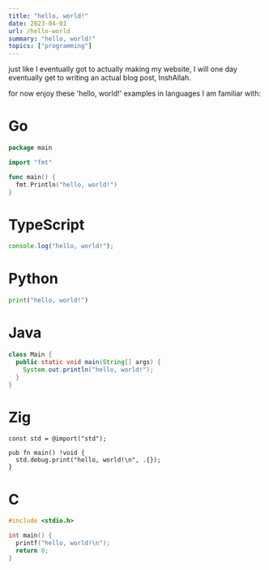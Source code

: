 ```yaml
---
title: "hello, world!"
date: 2023-04-01
url: /hello-world
summary: "hello, world!"
topics: ["programming"]
---
```


just like I eventually got to actually making my website,
I will one day eventually get to writing an actual blog post, InshAllah.

for now enjoy these 'hello, world!' examples in languages I am familiar with:

# Go

```go
package main

import "fmt"

func main() {
  fmt.Println("hello, world!")
}
```

# TypeScript

```js
console.log("hello, world!");
```

# Python

```py
print("hello, world!")
```

# Java

```java
class Main {
  public static void main(String[] args) {
    System.out.println("hello, world!");
  }
}
```

# Zig

```zig
const std = @import("std");

pub fn main() !void {
  std.debug.print("hello, world!\n", .{});
}
```

# C

```c
#include <stdio.h>

int main() {
  printf("hello, world!\n");
  return 0;
}
```
